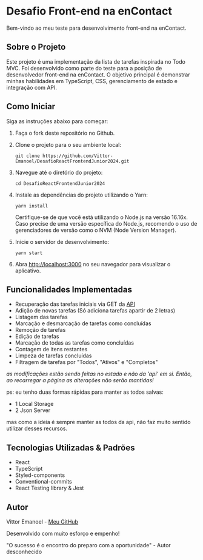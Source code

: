 # Desafio Front-end na enContact

Bem-vindo ao meu teste para desenvolvimento front-end na enContact.

## Sobre o Projeto

Este projeto é uma implementação da lista de tarefas inspirada no Todo MVC. Foi desenvolvido como parte do teste para a posição de desenvolvedor front-end na enContact. O objetivo principal é demonstrar minhas habilidades em TypeScript, CSS, gerenciamento de estado e integração com API.

## Como Iniciar

Siga as instruções abaixo para começar:

1. Faça o fork deste repositório no Github.
2. Clone o projeto para o seu ambiente local:
   ```
   git clone https://github.com/Vittor-Emanoel/DesafioReactFrontendJunior2024.git
   ```
3. Navegue até o diretório do projeto:
   ```
   cd DesafioReactFrontendJunior2024
   ```
4. Instale as dependências do projeto utilizando o Yarn:

   ```
   yarn install
   ```

   Certifique-se de que você está utilizando o Node.js na versão 16.16x. Caso precise de uma versão específica do Node.js, recomendo o uso de gerenciadores de versão como o NVM (Node Version Manager).

5. Inicie o servidor de desenvolvimento:
   ```
   yarn start
   ```
6. Abra [http://localhost:3000](http://localhost:3000) no seu navegador para visualizar o aplicativo.

## Funcionalidades Implementadas

- Recuperação das tarefas iniciais via GET da [API](https://my-json-server.typicode.com/EnkiGroup/DesafioReactFrontendJunior2024/todos)
- Adição de novas tarefas (Só adiciona tarefas apartir de 2 letras)
- Listagem das tarefas
- Marcação e desmarcação de tarefas como concluídas
- Remoção de tarefas
- Edição de tarefas
- Marcação de todas as tarefas como concluídas
- Contagem de itens restantes
- Limpeza de tarefas concluídas
- Filtragem de tarefas por "Todos", "Ativos" e "Completos"

_as modificações estão sendo feitas no estado e não da 'api' em si. Então, ao recarregar a página as alterações não serão mantidas!_

ps: eu tenho duas formas rápidas para manter as todos salvas:

- 1 Local Storage
- 2 Json Server

mas como a ideia é sempre manter as todos da api, não faz muito sentido utilizar desses recursos.

## Tecnologias Utilizadas & Padrões

- React
- TypeScript
- Styled-components 
- Conventional-commits
- React Testing library & Jest

## Autor

Vittor Emanoel - [Meu GitHub](https://github.com/Vittor-Emanoel)

Desenvolvido com muito esforço e empenho!

"O sucesso é o encontro do preparo com a oportunidade" - Autor desconhecido
